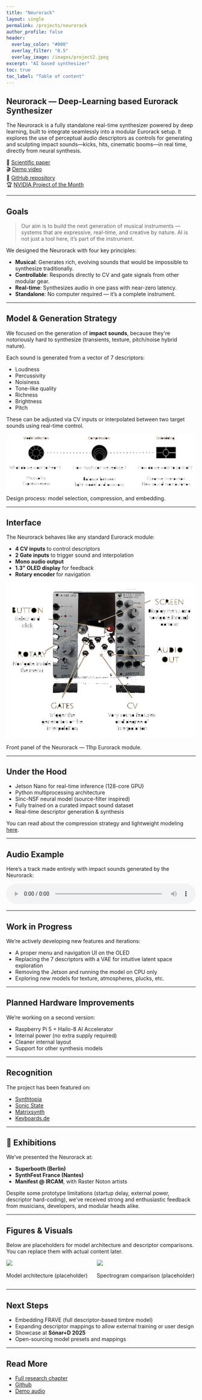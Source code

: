 ```yaml
---
title: "Neurorack"
layout: single
permalink: /projects/neurorack
author_profile: false
header:
  overlay_color: "#000"
  overlay_filter: "0.5"
  overlay_image: /images/project2.jpeg
excerpt: "AI based synthesizer"
toc: true
toc_label: "Table of content"
---
```


<!-- Load Bulma from CDN -->
<link rel="stylesheet" href="https://cdn.jsdelivr.net/npm/bulma@0.9.4/css/bulma.min.css">

<section class="section">
  <div class="container content">

# Neurorack — Deep-Learning based Eurorack Synthesizer

The Neurorack is a fully standalone real-time synthesizer powered by deep learning, built to integrate seamlessly into a modular Eurorack setup. It explores the use of perceptual audio descriptors as controls for generating and sculpting impact sounds—kicks, hits, cinematic booms—in real time, directly from neural synthesis.

📄 [Scientific paper](https://infoscience.epfl.ch/record/291222)  
🎬 [Demo video](https://www.youtube.com/watch?v=64VpQenCHVs)  
💾 [GitHub repository](https://github.com/acids-ircam/neurorack)  
🏆 [NVIDIA Project of the Month](https://developer.nvidia.com/blog/jetson-neurorack-deep-ai-synthesizer/)

---

## Goals

> Our aim is to build the next generation of musical instruments — systems that are expressive, real-time, and creative by nature. AI is not just a tool here, it’s part of the instrument.

We designed the Neurorack with four key principles:

- **Musical**: Generates rich, evolving sounds that would be impossible to synthesize traditionally.
- **Controllable**: Responds directly to CV and gate signals from other modular gear.
- **Real-time**: Synthesizes audio in one pass with near-zero latency.
- **Standalone**: No computer required — it’s a complete instrument.

---

## Model & Generation Strategy

We focused on the generation of **impact sounds**, because they're notoriously hard to synthesize (transients, texture, pitch/noise hybrid nature).

Each sound is generated from a vector of 7 descriptors:

- Loudness  
- Percussivity  
- Noisiness  
- Tone-like quality  
- Richness  
- Brightness  
- Pitch

These can be adjusted via CV inputs or interpolated between two target sounds using real-time control.

<div class="has-text-centered">
  <img src="https://raw.githubusercontent.com/ninon-io/ninon-io.github.io/master/images/steps.png" style="max-width: 100%;">
  <p class="is-size-7">Design process: model selection, compression, and embedding.</p>
</div>

---

## Interface

The Neurorack behaves like any standard Eurorack module:

- **4 CV inputs** to control descriptors
- **2 Gate inputs** to trigger sound and interpolation
- **Mono audio output**
- **1.3" OLED display** for feedback
- **Rotary encoder** for navigation

<div class="has-text-centered">
  <img src="https://raw.githubusercontent.com/ninon-io/ninon-io.github.io/master/images/interface_neurorack.png" style="max-width: 100%;">
  <p class="is-size-7">Front panel of the Neurorack — 11hp Eurorack module.</p>
</div>

---

## Under the Hood

- Jetson Nano for real-time inference (128-core GPU)
- Python multiprocessing architecture
- Sinc-NSF neural model (source-filter inspired)
- Fully trained on a curated impact sound dataset
- Real-time descriptor generation & synthesis

You can read about the compression strategy and lightweight modeling [here](https://ninon-io.github.io/research/phd/).

---

## Audio Example

Here’s a track made entirely with impact sounds generated by the Neurorack:

<audio controls style="width: 100%;">
  <source src="/audio/raster_demo.wav" type="audio/wav">
  Your browser does not support the audio element.
</audio>

---

## Work in Progress

We’re actively developing new features and iterations:

- A proper menu and navigation UI on the OLED
- Replacing the 7 descriptors with a VAE for intuitive latent space exploration
- Removing the Jetson and running the model on CPU only
- Exploring new models for texture, atmospheres, plucks, etc.

---

## Planned Hardware Improvements

We’re working on a second version:

- Raspberry Pi 5 + Hailo-8 AI Accelerator  
- Internal power (no extra supply required)  
- Cleaner internal layout  
- Support for other synthesis models

---

## Recognition

The project has been featured on:

- [Synthtopia](https://www.synthtopia.com/content/2022/01/08/new-neurorack-module-brings-artificial-intelligence-to-your-eurorack-system/)
- [Sonic State](https://sonicstate.com/news/2022/01/10/the-first-deep-ai-based-synthesizer/)
- [Matrixsynth](https://www.matrixsynth.com/2022/01/acids-neurorack-first-deep-ai-based.html)
- [Keyboards.de](https://www.keyboards.de/equipment/neurorack-synthesizer-mit-kuenstlicher-intelligenz/)

---

## 🎤 Exhibitions

We’ve presented the Neurorack at:

- **Superbooth (Berlin)**
- **SynthFest France (Nantes)**
- **Manifest @ IRCAM**, with Raster Noton artists

Despite some prototype limitations (startup delay, external power, descriptor hard-coding), we’ve received strong and enthusiastic feedback from musicians, developers, and modular heads alike.

---

## Figures & Visuals

Below are placeholders for model architecture and descriptor comparisons. You can replace them with actual content later.

<div class="columns is-multiline">
  <div class="column is-half">
    <img src="/images/PLACEHOLDER_MODEL_ARCH.png">
    <p class="is-size-7">Model architecture (placeholder)</p>
  </div>
  <div class="column is-half">
    <img src="/images/PLACEHOLDER_SPECTROGRAM.png">
    <p class="is-size-7">Spectrogram comparison (placeholder)</p>
  </div>
</div>

---

## Next Steps

- Embedding FRAVE (full descriptor-based timbre model)
- Expanding descriptor mappings to allow external training or user design
- Showcase at **Sónar+D 2025**
- Open-sourcing model presets and mappings

---

## Read More

- [Full research chapter](https://ninon-io.github.io/research/phd/)
- [Github](https://github.com/acids-ircam/neurorack)
- [Demo audio](https://ninon-io.github.io/projects/neurorack)

</div>
</section>




